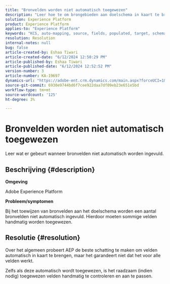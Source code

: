 ```yaml
---
title: "Bronvelden worden niet automatisch toegewezen"
description: "Leer hoe te om brongebieden aan doelschema in kaart te brengen terwijl het in kaart brengen van brongebieden aan doelschema."
solution: Experience Platform
product: Experience Platform
applies-to: "Experience Platform"
keywords: "KCS, auto-mapping, source, fields, populated, target, schema, AEP"
resolution: Resolution
internal-notes: null
bug: false
article-created-by: Eshaa Tiwari
article-created-date: "6/12/2024 12:50:29 PM"
article-published-by: Eshaa Tiwari
article-published-date: "6/12/2024 12:52:52 PM"
version-number: 3
article-number: KA-19697
dynamics-url: "https://adobe-ent.crm.dynamics.com/main.aspx?forceUCI=1&pagetype=entityrecord&etn=knowledgearticle&id=5a3d9255-ba28-ef11-840a-6045bd029b18"
source-git-commit: 6930e9744bd6f7cee922daa7df09eb23e651e5bd
workflow-type: tm+mt
source-wordcount: '125'
ht-degree: 3%

---
```


# Bronvelden worden niet automatisch toegewezen


Leer wat er gebeurt wanneer bronvelden niet automatisch worden ingevuld.

## Beschrijving {#description}


<b>Omgeving</b>

Adobe Experience Platform

<b>Probleem/symptomen</b>

Bij het toewijzen van bronvelden aan het doelschema worden een aantal bronvelden niet automatisch ingevuld. Hierdoor moeten sommige velden handmatig worden toegewezen.


## Resolutie {#resolution}


Over het algemeen probeert AEP de beste schatting te maken om velden automatisch in kaart te brengen, maar het garandeert niet dat het voor alle velden werkt.

Zelfs als deze automatisch wordt toegewezen, is het raadzaam (indien nodig) toegewezen velden handmatig te controleren en aan te passen.
